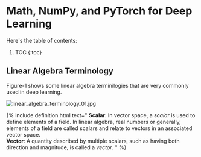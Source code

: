 # Math, NumPy, and PyTorch for Deep Learning


Here's the table of contents:

1. TOC
{:toc}

## Linear Algebra Terminology
Figure-1 shows some linear algebra terminilogies that are very commonly used in deep learning.

![linear_algebra_terminology_01.jpg](/mytechblog/images/2022-03-11-DL-math_numpy_pytorch_01/linear_algebra_terminologies_01.png 
  "Figure-1, Frequently used linear agebra terminologies in deep learning.")
  
{% include definition.html text="
<b>Scalar</b>: In vector space, a <em>scalar</em> is used to define elements of a field. In linear algebra, real numbers or generally, elements of a field are called scalars and relate to vectors in an associated vector space.<br>
<b>Vector</b>:  A quantity described by multiple scalars, such as having both direction and magnitude, is called a <em>vector</em>.
" %}


